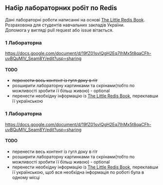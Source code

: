## Набір лабораторних робіт по Redis
Дані лабораторні роботи написанні на основі [The Little Redis Book](https://github.com/karlseguin/the-little-redis-book). Розраховона для студентів навчальних закладів України.  
Допомога у вигляді pull request або issue вітається.  
### 1 Лабораторна
https://docs.google.com/document/d/19fZ01svlQgH2Eq7IhMx5t8qaCFh-uvBQuMIV_Seam8Y/edit?usp=sharing
#### TODO
* ~~перенести весь контент із гугл доку в гіт~~
* розширити лабораторну картинками та скрінами(тобто по можливості зробити її більш живою) - optional
* перенести необхідну інформацію із [The Little Redis Book](https://github.com/karlseguin/the-little-redis-book), переклавши її українською

### 1 Лабораторна
https://docs.google.com/document/d/19fZ01svlQgH2Eq7IhMx5t8qaCFh-uvBQuMIV_Seam8Y/edit?usp=sharing
#### TODO
* перенести весь контент із гугл доку в гіт
* розширити лабораторну картинками та скрінами(тобто по можливості зробити її більш живою) - optional
* перенести необхідну інформацію із [The Little Redis Book](https://github.com/karlseguin/the-little-redis-book), переклавши її українською, щоб вся необхідна інформація по роботі була в одному місці
